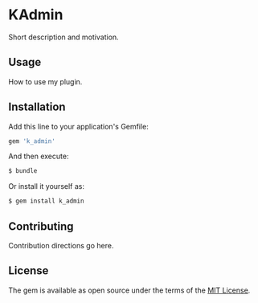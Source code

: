 # KAdmin
Short description and motivation.

## Usage
How to use my plugin.

## Installation
Add this line to your application's Gemfile:

```ruby
gem 'k_admin'
```

And then execute:
```bash
$ bundle
```

Or install it yourself as:
```bash
$ gem install k_admin
```

## Contributing
Contribution directions go here.

## License
The gem is available as open source under the terms of the [MIT License](https://opensource.org/licenses/MIT).
